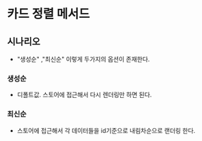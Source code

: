 # 카드 정렬 메서드

## 시나리오

- "생성순" ,"최신순" 이렇게 두가지의 옵션이 존재한다.

### 생성순

- 디폴트값. 스토어에 접근해서 다시 렌더링만 하면 된다.

### 최신순

- 스토어에 접근해서 각 데이터들을 id기준으로 내림차순으로 랜더링 한다.
